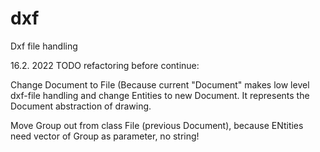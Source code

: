 # dxf
Dxf file handling

16.2. 2022 TODO refactoring before continue:

Change Document to File (Because current "Document" makes low level dxf-file handling and change Entities to new Document. 
It represents the Document abstraction of drawing.

Move Group out from  class File (previous Document), because ENtities need vector of Group as parameter, no string!